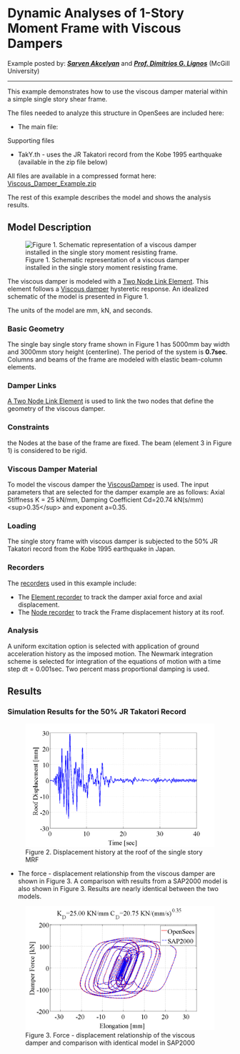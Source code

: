 # Dynamic Analyses of 1-Story Moment Frame with Viscous Dampers

Example posted by:
***[Sarven Akcelyan](http://sarvenakcelyan.com)***
 and 
***[Prof. Dimitrios G. Lignos](http://dimitrios-lignos.research.mcgill.ca/PLignos.html)***
(McGill University)

------------------------------------------------------------------------

This example demonstrates how to use the viscous damper material within
a simple single story shear frame.

The files needed to analyze this structure in OpenSees are included
here:

-   The main file:

Supporting files

-   TakY.th - uses the JR Takatori record from the Kobe 1995 earthquake
    (available in the zip file below)

All files are available in a compressed format here:
[Viscous_Damper_Example.zip](Media:Viscous_Damper_Example.zip "wikilink")

The rest of this example describes the model and shows the analysis
results.

## Model Description

<figure>
<img src="Viscous-Fig1.jpg"
title="Figure 1. Schematic representation of a viscous damper installed in the single story moment resisting frame."
width="300"
alt="Figure 1. Schematic representation of a viscous damper installed in the single story moment resisting frame." />
<figcaption aria-hidden="true">Figure 1. Schematic representation of a
viscous damper installed in the single story moment resisting
frame.</figcaption>
</figure>

The viscous damper is modeled with a [Two Node Link
Element](Two_Node_Link_Element "wikilink"). This element follows a
[Viscous damper](ViscousDamper_Material "wikilink") hysteretic response.
An idealized schematic of the model is presented in Figure 1.

The units of the model are mm, kN, and seconds.

### Basic Geometry 

The single bay single story frame shown in Figure 1 has 5000mm bay width
and 3000mm story height (centerline). The period of the system is
**0.7sec**. Columns and beams of the frame are modeled with elastic
beam-column elements.

### Damper Links

[A Two Node Link Element](Two_Node_Link_Element "wikilink") is used to
link the two nodes that define the geometry of the viscous damper.

### Constraints

the Nodes at the base of the frame are fixed. The beam (element 3 in
Figure 1) is considered to be rigid.

### Viscous Damper Material

To model the viscous damper the
[ViscousDamper](ViscousDamper_Material "wikilink") is used. The input
parameters that are selected for the damper example are as follows:
Axial Stiffness K = 25 kN/mm, Damping Coefficient Cd=20.74
kN(s/mm)\<sup\>0.35\</sup\> and exponent a=0.35.

### Loading

The single story frame with viscous damper is subjected to the 50% JR
Takatori record from the Kobe 1995 earthquake in Japan.

### Recorders

The [recorders](Recorder_Command "wikilink") used in this example
include:

-   The [Element recorder](Element_Recorder "wikilink") to track the
    damper axial force and axial displacement.
-   The [Node recorder](Node_Recorder "wikilink") to track the Frame
    displacement history at its roof.

### Analysis

A uniform excitation option is selected with application of ground
acceleration history as the imposed motion. The Newmark integration
scheme is selected for integration of the equations of motion with a
time step dt = 0.001sec. Two percent mass proportional damping is used.

## Results

### Simulation Results for the 50% JR Takatori Record

<figure>
<img src="./Viscous-Fig2.png"
title="Figure 2. Displacement history at the roof of the single story MRF"
width="700"
alt="Figure 2. Displacement history at the roof of the single story MRF" />
<figcaption aria-hidden="true">Figure 2. Displacement history at the
roof of the single story MRF</figcaption>
</figure>

-   The force - displacement relationship from the viscous damper are
    shown in Figure 3. A comparison with results from a SAP2000 model is
    also shown in Figure 3. Results are nearly identical between the two
    models.

<figure>
<img src="./Viscous1-Fig3.png"
title="Figure 3. Force - displacement relationship of the viscous damper and comparison with identical model in SAP2000"
width="500"
alt="Figure 3. Force - displacement relationship of the viscous damper and comparison with identical model in SAP2000" />
<figcaption aria-hidden="true">Figure 3. Force - displacement
relationship of the viscous damper and comparison with identical model
in SAP2000</figcaption>
</figure>

